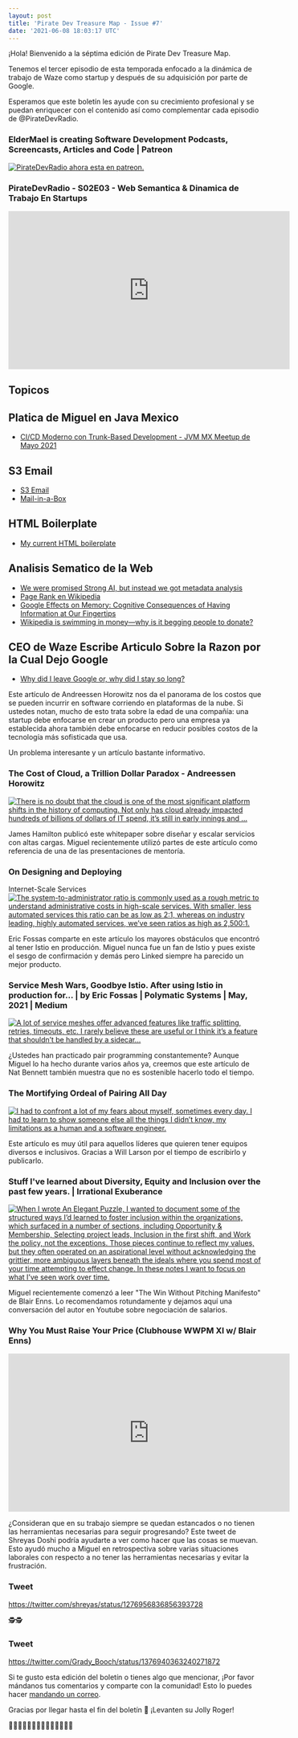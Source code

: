 ```yaml
---
layout: post
title: 'Pirate Dev Treasure Map - Issue #7'
date: '2021-06-08 18:03:17 UTC'
---
```

¡Hola! Bienvenido a la séptima edición de Pirate Dev Treasure Map.

Tenemos el tercer episodio de esta temporada enfocado a la dinámica de trabajo de Waze como startup y después de su adquisición por parte de Google.

Esperamos que este boletín les ayude con su crecimiento profesional y se puedan enriquecer con el contenido así como complementar cada episodio de @PirateDevRadio.

### ElderMael is creating Software Development Podcasts, Screencasts, Articles and Code | Patreon
[![<p>PirateDevRadio ahora esta en patreon.</p>](https://s3.amazonaws.com/revue/items/images/009/597/481/web/1.jpg?1615670462)](https://www.patreon.com/eldermael)


### PirateDevRadio - S02E03 - Web Semantica & Dinamica de Trabajo En Startups
<iframe
    width="560" 
    height="315" 
    src="https://www.youtube.com/embed/6xvpc9Q2Yac"
    title="YouTube video player" 
    frameborder="0" 
    allow="accelerometer; autoplay; clipboard-write; 
    encrypted-media; gyroscope; picture-in-picture; web-share" 
    allowfullscreen>
</iframe>

## Topicos

## Platica de Miguel en Java Mexico

* [CI/CD Moderno con Trunk-Based Development - JVM MX Meetup de Mayo 2021](https://www.youtube.com/watch?v=e3USPtOvZQU)

## S3 Email

* [S3 Email](https://github.com/0x4447/0x4447_product_s3_email)
* [Mail-in-a-Box](https://mailinabox.email/)

## HTML Boilerplate

* [My current HTML boilerplate](https://www.matuzo.at/blog/html-boilerplate/)

## Analisis Sematico de la Web

* [We were promised Strong AI, but instead we got metadata analysis](https://calpaterson.com/metadata.html)
* [Page Rank en Wikipedia](https://en.wikipedia.org/wiki/PageRank)
* [Google Effects on Memory: Cognitive Consequences of Having Information at Our Fingertips](http://psychology.ua.edu/wp-content/uploads/2016/03/Google-Is-Changing-the-Way-we-Think.pdf)
* [Wikipedia is swimming in money—why is it begging people to donate?](https://www.dailydot.com/debug/wikipedia-endownemnt-fundraising/)

## CEO de Waze Escribe Articulo Sobre la Razon por la Cual Dejo Google

* [Why did I leave Google or, why did I stay so long?](https://paygo.media/p/25171)

Este artículo de Andreessen Horowitz nos da el panorama de los costos que se pueden incurrir en software corriendo en plataformas de la nube. Si ustedes notan, mucho de esto trata sobre la edad de una compañía: una startup debe enfocarse en crear un producto pero una empresa ya establecida ahora también debe enfocarse en reducir posibles costos de la tecnología más sofisticada que usa.

Un problema interesante y un artículo bastante informativo.
### The Cost of Cloud, a Trillion Dollar Paradox - Andreessen Horowitz
[![There is no doubt that the cloud is one of the most significant platform shifts in the history of computing. Not only has cloud already impacted hundreds of billions of dollars of IT spend, it’s still in early innings and …](https://s3.amazonaws.com/revue/items/images/009/604/451/web/TheTrillionDollarParadox_New-Featured-Image-Template_Desktop-v4.jpg?1623172886)](https://a16z.com/2021/05/27/cost-of-cloud-paradox-market-cap-cloud-lifecycle-scale-growth-repatriation-optimization/)


James Hamilton publicó este whitepaper sobre diseñar y escalar servicios con altas cargas. Miguel recientemente utilizó partes de este artículo como referencia de una de las presentaciones de mentoría.
### On Designing and Deploying
Internet-Scale Services
[![<p>The system-to-administrator ratio is commonly used as a rough metric to understand administrative costs in high-scale services. With smaller, less automated services this ratio can be as low as 2:1, whereas on industry leading, highly automated services, we’ve seen ratios as high as 2,500:1.</p>](undefined)](https://mvdirona.com/jrh/talksAndPapers/JamesRH_Lisa.pdf)


Eric Fossas comparte en este artículo los mayores obstáculos que encontró al tener Istio en producción. Miguel nunca fue un fan de Istio y pues existe el sesgo de confirmación y demás pero Linked siempre ha parecido un mejor producto.
### Service Mesh Wars, Goodbye Istio. After using Istio in production for… | by Eric Fossas | Polymatic Systems | May, 2021 | Medium
[![A lot of service meshes offer advanced features like traffic splitting, retries, timeouts, etc. I rarely believe these are useful or I think it’s a feature that shouldn’t be handled by a sidecar…](https://s3.amazonaws.com/revue/items/images/009/604/823/web/1*EXgfoMXYJWjoXqMhVkZ61Q.jpeg?1623175135)](https://medium.com/polymatic-systems/service-mesh-wars-goodbye-istio-b047d9e533c7)


¿Ustedes han practicado pair programming constantemente? Aunque Miguel lo ha hecho durante varios años ya, creemos que este artículo de Nat Bennett también muestra que no es sostenible hacerlo todo el tiempo.
### The Mortifying Ordeal of Pairing All Day
[![I had to confront a lot of my fears about myself, sometimes every day. I had to learn to show someone else all the things I didn’t know, my limitations as a human and a software engineer.](https://s3.amazonaws.com/revue/items/images/009/604/514/web/mortifyingordeal-1.jpeg?1623173248)](https://www.simplermachines.com/the-mortifying-ordeal-of-pairing-all-day/)


Este artículo es muy útil para aquellos líderes que quieren tener equipos diversos e inclusivos. Gracias a Will Larson por el tiempo de escribirlo y publicarlo.
### Stuff I've learned about Diversity, Equity and Inclusion over the past few years. | Irrational Exuberance
[![When I wrote An Elegant Puzzle, I wanted to document some of the structured ways I’d learned to foster inclusion within the organizations, which surfaced in a number of sections, including Opportunity &amp; Membership, Selecting project leads, Inclusion in the first shift, and Work the policy, not the exceptions. Those pieces continue to reflect my values, but they often operated on an aspirational level without acknowledging the grittier, more ambiguous layers beneath the ideals where you spend most of your time attempting to effect change. In these notes I want to focus on what I’ve seen work over time.](https://s3.amazonaws.com/revue/items/images/009/604/796/web/author.png?1623174829)](https://lethain.com/stuff-learned-about-dei-2020/)


Miguel recientemente comenzó a leer "The Win Without Pitching Manifesto" de Blair Enns. Lo recomendamos rotundamente y dejamos aquí una conversación del autor en Youtube sobre negociación de salarios.
### Why You Must Raise Your Price (Clubhouse WWPM XI w/ Blair Enns)
<iframe
    width="560" 
    height="315" 
    src="https://www.youtube.com/embed/sfyHSbfUCrQ"
    title="YouTube video player" 
    frameborder="0" 
    allow="accelerometer; autoplay; clipboard-write; 
    encrypted-media; gyroscope; picture-in-picture; web-share" 
    allowfullscreen>
</iframe>


¿Consideran que en su trabajo siempre se quedan estancados o no tienen las herramientas necesarias para seguir progresando? Este tweet de Shreyas Doshi podría ayudarte a ver como hacer que las cosas se muevan. Esto ayudó mucho a Miguel en retrospectiva sobre varias situaciones laborales con respecto a no tener las herramientas necesarias y evitar la frustración.
### Tweet 
https://twitter.com/shreyas/status/1276956836856393728

🕵️🕵️
### Tweet 
https://twitter.com/Grady_Booch/status/1376940363240271872


Si te gusto esta edición del boletín o tienes algo que mencionar, ¡Por favor mándanos tus comentarios y comparte con la comunidad! Esto lo puedes hacer [mandando un correo](mailto:sftwr.mael@gmail.com?subject=PirateDevNews%20-%20Feedback&body=Tu%20feedback%20aqui.).

Gracias por llegar hasta el fin del boletín 💌 ¡Levanten su Jolly Roger!

🏴‍☠️🏴‍☠️🏴‍☠️🏴‍☠️🏴‍☠️🏴‍☠️🏴‍☠️
        